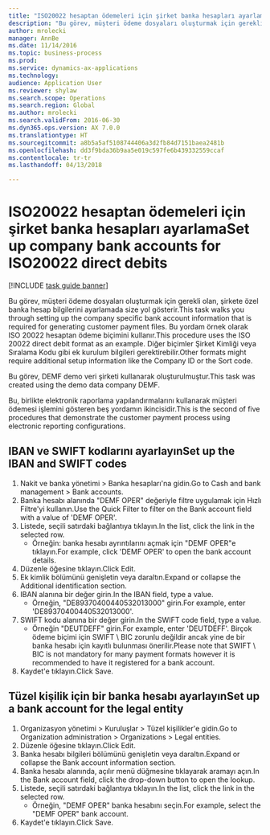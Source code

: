 ```yaml
--- 
title: "ISO20022 hesaptan ödemeleri için şirket banka hesapları ayarlama"
description: "Bu görev, müşteri ödeme dosyaları oluşturmak için gerekli olan, şirkete özel banka hesap bilgilerini ayarlamada size yol gösterir."
author: mrolecki
manager: AnnBe
ms.date: 11/14/2016
ms.topic: business-process
ms.prod: 
ms.service: dynamics-ax-applications
ms.technology: 
audience: Application User
ms.reviewer: shylaw
ms.search.scope: Operations
ms.search.region: Global
ms.author: mrolecki
ms.search.validFrom: 2016-06-30
ms.dyn365.ops.version: AX 7.0.0
ms.translationtype: HT
ms.sourcegitcommit: a8b5a5af5108744406a3d2fb84d7151baea2481b
ms.openlocfilehash: dd3f9bda36b9aa5e019c597fe6b439332559ccaf
ms.contentlocale: tr-tr
ms.lasthandoff: 04/13/2018

---
```

# <a name="set-up-company-bank-accounts-for-iso20022-direct-debits"></a><span data-ttu-id="ee669-103">ISO20022 hesaptan ödemeleri için şirket banka hesapları ayarlama</span><span class="sxs-lookup"><span data-stu-id="ee669-103">Set up company bank accounts for ISO20022 direct debits</span></span>

[!INCLUDE [task guide banner](../../includes/task-guide-banner.md)]

<span data-ttu-id="ee669-104">Bu görev, müşteri ödeme dosyaları oluşturmak için gerekli olan, şirkete özel banka hesap bilgilerini ayarlamada size yol gösterir.</span><span class="sxs-lookup"><span data-stu-id="ee669-104">This task walks you through setting up the company specific bank account information that is required for generating customer payment files.</span></span> <span data-ttu-id="ee669-105">Bu yordam örnek olarak ISO 20022 hesaptan ödeme biçimini kullanır.</span><span class="sxs-lookup"><span data-stu-id="ee669-105">This procedure uses the ISO 20022 direct debit format as an example.</span></span> <span data-ttu-id="ee669-106">Diğer biçimler Şirket Kimliği veya Sıralama Kodu gibi ek kurulum bilgileri gerektirebilir.</span><span class="sxs-lookup"><span data-stu-id="ee669-106">Other formats might require additional setup information like the Company ID or the Sort code.</span></span>



<span data-ttu-id="ee669-107">Bu görev, DEMF demo veri şirketi kullanarak oluşturulmuştur.</span><span class="sxs-lookup"><span data-stu-id="ee669-107">This task was created using the demo data company DEMF.</span></span>



<span data-ttu-id="ee669-108">Bu, birlikte elektronik raporlama yapılandırmalarını kullanarak müşteri ödemesi işlemini gösteren beş yordamın ikincisidir.</span><span class="sxs-lookup"><span data-stu-id="ee669-108">This is the second of five procedures that demonstrate the customer payment process using electronic reporting configurations.</span></span>


## <a name="set-up-the-iban-and-swift-codes"></a><span data-ttu-id="ee669-109">IBAN ve SWIFT kodlarını ayarlayın</span><span class="sxs-lookup"><span data-stu-id="ee669-109">Set up the IBAN and SWIFT codes</span></span>
1. <span data-ttu-id="ee669-110">Nakit ve banka yönetimi > Banka hesapları'na gidin.</span><span class="sxs-lookup"><span data-stu-id="ee669-110">Go to Cash and bank management > Bank accounts.</span></span>
2. <span data-ttu-id="ee669-111">Banka hesabı alanında "DEMF OPER" değeriyle filtre uygulamak için Hızlı Filtre'yi kullanın.</span><span class="sxs-lookup"><span data-stu-id="ee669-111">Use the Quick Filter to filter on the Bank account field with a value of 'DEMF OPER'.</span></span>
3. <span data-ttu-id="ee669-112">Listede, seçili satırdaki bağlantıya tıklayın.</span><span class="sxs-lookup"><span data-stu-id="ee669-112">In the list, click the link in the selected row.</span></span>
    * <span data-ttu-id="ee669-113">Örneğin: banka hesabı ayrıntılarını açmak için "DEMF OPER"e tıklayın.</span><span class="sxs-lookup"><span data-stu-id="ee669-113">For example, click 'DEMF OPER' to open the bank account details.</span></span>  
4. <span data-ttu-id="ee669-114">Düzenle öğesine tıklayın.</span><span class="sxs-lookup"><span data-stu-id="ee669-114">Click Edit.</span></span>
5. <span data-ttu-id="ee669-115">Ek kimlik bölümünü genişletin veya daraltın.</span><span class="sxs-lookup"><span data-stu-id="ee669-115">Expand or collapse the Additional identification section.</span></span>
6. <span data-ttu-id="ee669-116">IBAN alanına bir değer girin.</span><span class="sxs-lookup"><span data-stu-id="ee669-116">In the IBAN field, type a value.</span></span>
    * <span data-ttu-id="ee669-117">Örneğin, "DE89370400440532013000" girin.</span><span class="sxs-lookup"><span data-stu-id="ee669-117">For example, enter 'DE89370400440532013000'.</span></span>  
7. <span data-ttu-id="ee669-118">SWIFT kodu alanına bir değer girin.</span><span class="sxs-lookup"><span data-stu-id="ee669-118">In the SWIFT code field, type a value.</span></span>
    * <span data-ttu-id="ee669-119">Örneğin "DEUTDEFF" girin.</span><span class="sxs-lookup"><span data-stu-id="ee669-119">For example, enter 'DEUTDEFF'.</span></span>    <span data-ttu-id="ee669-120">Birçok ödeme biçimi için SWIFT \ BIC zorunlu değildir ancak yine de bir banka hesabı için kayıtlı bulunması önerilir.</span><span class="sxs-lookup"><span data-stu-id="ee669-120">Please note that SWIFT \ BIC is not mandatory for many payment formats however it is recommended to have it registered for a bank account.</span></span>  
8. <span data-ttu-id="ee669-121">Kaydet'e tıklayın.</span><span class="sxs-lookup"><span data-stu-id="ee669-121">Click Save.</span></span>

## <a name="set-up-a-bank-account-for-the-legal-entity"></a><span data-ttu-id="ee669-122">Tüzel kişilik için bir banka hesabı ayarlayın</span><span class="sxs-lookup"><span data-stu-id="ee669-122">Set up a bank account for the legal entity</span></span>
1. <span data-ttu-id="ee669-123">Organizasyon yönetimi > Kuruluşlar > Tüzel kişilikler'e gidin.</span><span class="sxs-lookup"><span data-stu-id="ee669-123">Go to Organization administration > Organizations > Legal entities.</span></span>
2. <span data-ttu-id="ee669-124">Düzenle öğesine tıklayın.</span><span class="sxs-lookup"><span data-stu-id="ee669-124">Click Edit.</span></span>
3. <span data-ttu-id="ee669-125">Banka hesabı bilgileri bölümünü genişletin veya daraltın.</span><span class="sxs-lookup"><span data-stu-id="ee669-125">Expand or collapse the Bank account information section.</span></span>
4. <span data-ttu-id="ee669-126">Banka hesabı alanında, açılır menü düğmesine tıklayarak aramayı açın.</span><span class="sxs-lookup"><span data-stu-id="ee669-126">In the Bank account field, click the drop-down button to open the lookup.</span></span>
5. <span data-ttu-id="ee669-127">Listede, seçili satırdaki bağlantıya tıklayın.</span><span class="sxs-lookup"><span data-stu-id="ee669-127">In the list, click the link in the selected row.</span></span>
    * <span data-ttu-id="ee669-128">Örneğin, "DEMF OPER" banka hesabını seçin.</span><span class="sxs-lookup"><span data-stu-id="ee669-128">For example, select the "DEMF OPER" bank account.</span></span>  
6. <span data-ttu-id="ee669-129">Kaydet'e tıklayın.</span><span class="sxs-lookup"><span data-stu-id="ee669-129">Click Save.</span></span>


